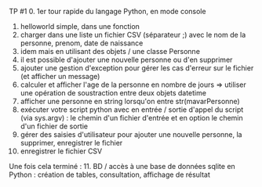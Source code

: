 TP #1
 0. 1er tour rapide du langage Python, en mode console
 1. helloworld simple, dans une fonction
 2. charger dans une liste un fichier CSV (séparateur ;) avec le nom de la personne, prenom, date de naissance
 3. idem mais en utilisant des objets / une classe Personne
 4. il est possible d'ajouter une nouvelle personne ou d'en supprimer
 5. ajouter une gestion d'exception pour gérer les cas d'erreur sur le fichier (et afficher un message)
 6. calculer et afficher l'age de la personne en nombre de jours
    => utiliser une opération de soustraction entre deux objets datetime
 7. afficher une personne en string lorsqu'on entre  str(mavarPersonne)
 8. exécuter votre script python avec en entrée / sortie d'appel du 
    script (via sys.argv) : le chemin d'un fichier d'entrée et en option le chemin d'un fichier de sortie
 9. gérer des saisies d'utilisateur pour ajouter une nouvelle personne, la supprimer, enregistrer le fichier
 10. enregistrer le fichier CSV

Une fois cela terminé :
 11. BD / accès à une base de données sqlite en Python : création de tables, consultation, affichage de résultat
